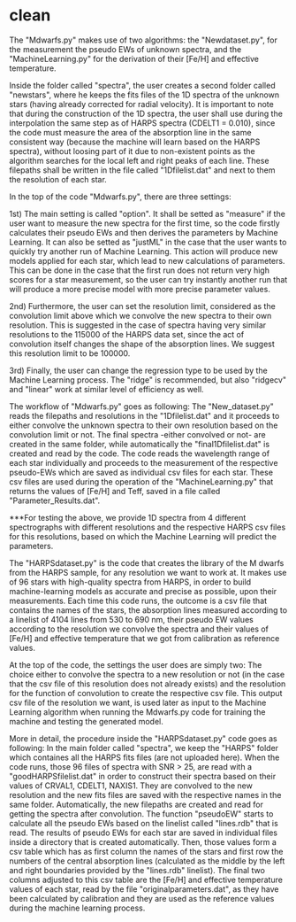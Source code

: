 # clean

The "Mdwarfs.py" makes use of two algorithms: the "Newdataset.py", for the measurement the pseudo EWs of unknown spectra, and the "MachineLearning.py" for the derivation of their [Fe/H] and effective temperature. 

Inside the folder called "spectra", the user creates a second folder called "newstars", where he keeps the fits files of the 1D spectra of the unknown stars (having already corrected for radial velocity). It is important to note that during the construction of the 1D spectra, the user shall use during the interpolation the same step as of HARPS spectra (CDELT1 = 0.010), since the code must measure the area of the absorption line in the same consistent way (because the machine will learn based on the HARPS spectra), without loosing part of it due to non-existent points as the algorithm searches for the local left and right peaks of each line. These filepaths shall be written in the file called "1Dfilelist.dat" and next to them the resolution of each star.

In the top of the code "Mdwarfs.py", there are three settings: 

1st) The main setting  is called "option". It shall be setted as "measure" if the user want to measure the new spectra for the first time, so the code firstly calculates their pseudo EWs and then derives the parameters by Machine Learning. 
It can also be setted as "justML" in the case that the user wants to quickly try another run of Machine Learning. This action will produce new models applied for each star, which lead to new calculations of parameters. This can be done in the case that the first run does not return very high scores for a star measurement, so the user can try instantly another run that will produce a more precise model with more precise parameter values.

2nd) Furthermore, the user can set the resolution limit, considered as the convolution limit above which we convolve the new spectra to their own resolution. This is suggested in the case of spectra having very similar resolutions to the 115000 of the HARPS data set, since the act of convolution itself changes the shape of the absorption lines. We suggest this resolution limit to be 100000. 

3rd) Finally, the user can change the regression type to be used by the Machine Learning process. The "ridge" is recommended, but also "ridgecv" and "linear" work at similar level of efficiency as well. 

The workflow of "Mdwarfs.py" goes as following: 
The "New_dataset.py" reads the filepaths and resolutions in the "1Dfilelist.dat" and it proceeds to either convolve the unknown spectra to their own resolution based on the convolution limit or not. The final spectra -either convolved or not- are created in the same folder, while automatically the "final1Dfilelist.dat" is created and read by the code. The code reads the wavelength range of each star individually and proceeds to the measurement of the respective pseudo-EWs which are saved as individual csv files for each star. These csv files are used during the operation of the "MachineLearning.py" that returns the values of [Fe/H] and Teff, saved in a file called "Parameter_Results.dat". 

***For testing the above, we provide 1D spectra from 4 different spectrographs with different resolutions and the respective HARPS csv files for this resolutions, based on which the Machine Learning will predict the parameters.


The "HARPSdataset.py" is the code that creates the library of the M dwarfs from the HARPS sample, for any resolution we want to work at.
It makes use of 96 stars with high-quality spectra from HARPS, in order to build machine-learning models as accurate and precise as possible, upon their measurements. Each time this code runs, the outcome is a csv file that contains the names of the stars, the absorption lines measured according to a linelist of 4104 lines from 530 to 690 nm, their pseudo EW values according to the resolution we convolve the spectra and their values of [Fe/H] and effective temperature that we got from calibration as reference values. 

At the top of the code, the settings the user does are simply two: The choice either to convolve the spectra to a new resolution or not (in the case that the csv file of this resolution does not already exists) and the resolution for the function of convolution to create the respective csv file. This output csv file of the resolution we want, is used later as input to the Machine Learning algorithm when running the Mdwarfs.py code for training the machine and testing the generated model.

More in detail, the procedure inside the "HARPSdataset.py" code goes as following: In the main folder called "spectra", we keep the "HARPS" folder which containes all the HARPS fits files (are not uploaded here). When the code runs, those 96 files of spectra with SNR > 25, are read with a "goodHARPSfilelist.dat" in order to construct their spectra based on their values of CRVAL1, CDELT1,  NAXIS1. They are convolved to the new resolution and the new fits files are saved with the respective names in the same folder. Automatically, the new filepaths are created and read for getting the spectra after convolution. The function "pseudoEW" starts to calculate all the pseudo EWs based on the linelist called "lines.rdb" that is read. The results of pseudo EWs for each star are saved in individual files inside a directory that is created automatically. Then, those values form a csv table which has as first column the names of the stars and first row the numbers of the central absorption lines (calculated as the middle by the left and right boundaries provided by the "lines.rdb" linelist). The final two columns adjusted to this csv table are the [Fe/H] and effective temperature values of each star, read by the file "originalparameters.dat", as they have been calculated by calibration and they are used as the reference values during the machine learning process.
